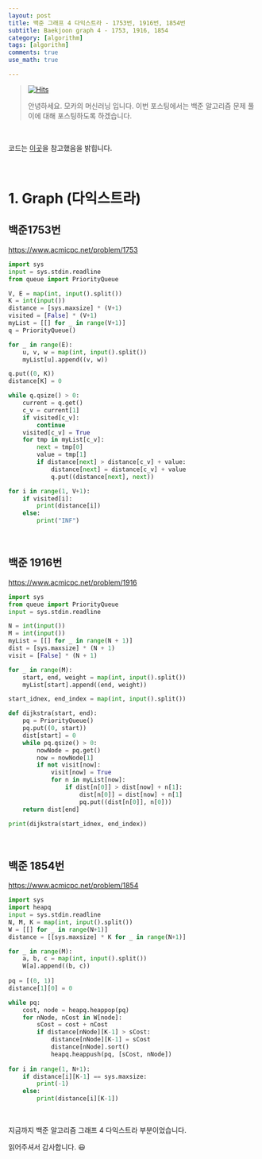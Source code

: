 ```yaml
---
layout: post
title: 백준 그래프 4 다익스트라 - 1753번, 1916번, 1854번
subtitle: Baekjoon graph 4 - 1753, 1916, 1854
category: [algorithm]
tags: [algorithm]
comments: true
use_math: true

---
```






> [![Hits](https://hits.seeyoufarm.com/api/count/incr/badge.svg?url=https%3A%2F%2Fysbsb.github.io%2Falgorithm%2F2023%2F05%2F17%2Fgraph3.html&count_bg=%2379C83D&title_bg=%23555555&icon=&icon_color=%23E7E7E7&title=hits&edge_flat=false)](https://hits.seeyoufarm.com)
>
> 안녕하세요. 모카의 머신러닝 입니다. 이번 포스팅에서는 백준 알고리즘 문제 풀이에 대해 포스팅하도록 하겠습니다. 

<br>

코드는 [이곳](https://github.com/doitcodingtest/python)을 참고했음을 밝힙니다.

<br>

# 1. Graph (다익스트라)



## 백준1753번

https://www.acmicpc.net/problem/1753



```python
import sys
input = sys.stdin.readline
from queue import PriorityQueue

V, E = map(int, input().split())
K = int(input())
distance = [sys.maxsize] * (V+1)
visited = [False] * (V+1)
myList = [[] for _ in range(V+1)]
q = PriorityQueue()

for _ in range(E):
    u, v, w = map(int, input().split())
    myList[u].append((v, w))

q.put((0, K))
distance[K] = 0

while q.qsize() > 0:
    current = q.get()
    c_v = current[1]
    if visited[c_v]:
        continue
    visited[c_v] = True
    for tmp in myList[c_v]:
        next = tmp[0]
        value = tmp[1]
        if distance[next] > distance[c_v] + value:
            distance[next] = distance[c_v] + value
            q.put((distance[next], next))

for i in range(1, V+1):
    if visited[i]:
        print(distance[i])
    else:
        print("INF")
```



<br>

## 백준 1916번



https://www.acmicpc.net/problem/1916

```python
import sys
from queue import PriorityQueue
input = sys.stdin.readline

N = int(input())
M = int(input())
myList = [[] for _ in range(N + 1)]
dist = [sys.maxsize] * (N + 1)
visit = [False] * (N + 1)

for _ in range(M):
    start, end, weight = map(int, input().split())
    myList[start].append((end, weight))

start_idnex, end_index = map(int, input().split())

def dijkstra(start, end):
    pq = PriorityQueue()
    pq.put((0, start))
    dist[start] = 0
    while pq.qsize() > 0:
        nowNode = pq.get()
        now = nowNode[1]
        if not visit[now]:
            visit[now] = True
            for n in myList[now]:
                if dist[n[0]] > dist[now] + n[1]:
                    dist[n[0]] = dist[now] + n[1]
                    pq.put((dist[n[0]], n[0]))
    return dist[end]

print(dijkstra(start_idnex, end_index))
```



<br>



## 백준 1854번



https://www.acmicpc.net/problem/1854



```python
import sys
import heapq
input = sys.stdin.readline
N, M, K = map(int, input().split())
W = [[] for _ in range(N+1)]
distance = [[sys.maxsize] * K for _ in range(N+1)]

for _ in range(M):
    a, b, c = map(int, input().split())
    W[a].append((b, c))
    
pq = [(0, 1)]
distance[1][0] = 0

while pq:
    cost, node = heapq.heappop(pq)
    for nNode, nCost in W[node]:
        sCost = cost + nCost
        if distance[nNode][K-1] > sCost:
            distance[nNode][K-1] = sCost
            distance[nNode].sort()
            heapq.heappush(pq, [sCost, nNode])
            
for i in range(1, N+1):
    if distance[i][K-1] == sys.maxsize:
        print(-1)
    else:
        print(distance[i][K-1])
```



<br>







지금까지 백준 알고리즘 그래프 4 다익스트라 부분이었습니다.

읽어주셔서 감사합니다. 😃

